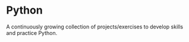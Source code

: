# Python
A continuously growing collection of projects/exercises to develop skills and practice Python.
